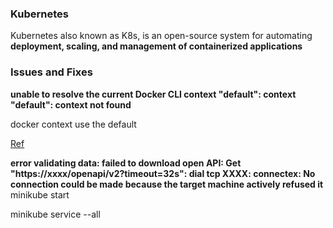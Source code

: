 ### Kubernetes   
Kubernetes also known as K8s, is an open-source system for automating **deployment, scaling, and management of containerized applications**


### Issues and Fixes
**unable to resolve the current Docker CLI context "default": context "default": context not found**

docker context use the default 

[Ref](https://stackoverflow.com/questions/77208814/cant-log-into-minicube-message-launching-minikube-has-me-concerned-unable-to)

**error validating data: failed to download open API: Get "https://xxxx/openapi/v2?timeout=32s": dial tcp XXXX: connectex: No connection could be made because the target machine actively refused it**
minikube start

minikube service --all 


